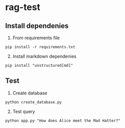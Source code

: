 # rag-test



## Install dependenies
1. From requirements file
```
pip install -r requirements.txt
```

2. Install markdown dependenies
```
pip install "unstructured[md]"
```

## Test

1. Create database
```
python create_database.py
```

2. Test query 
```
python app.py "How does Alice meet the Mad Hatter?"
```